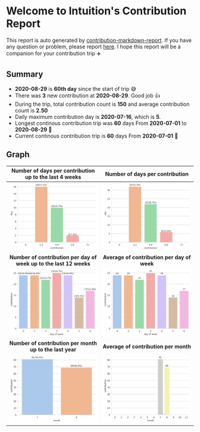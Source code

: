 
# Welcome to lntuition's Contribution Report
This report is auto generated by [contribution-markdown-report](https://github.com/lntuition/contribution-markdown-report).
If you have any question or problem, please report [here](https://github.com/lntuition/contribution-markdown-report/issues).
I hope this report will be a companion for your contribution trip :airplane:

## Summary
- **2020-08-29** is **60th day** since the start of trip :sweat_smile:
- There was **3** new contribution 
at **2020-08-29**. Good job :+1:
- During the trip, total contribution count is **150** and average contribution count 
is **2.50**
- Daily maximum contribution day is **2020-07-16**, which is **5**.
- Longest continous contribution trip was **60** days 
From **2020-07-01** to **2020-08-29** :walking:
- Current continous contribution trip is **60** days 
From **2020-07-01** :running:

## Graph
| **Number of days per contribution up to the last 4 weeks** | **Number of days per contribution** |
|:------------------------:|:------------------------:|
| ![](asset/count_sum_recent.png)  | ![](asset/count_sum_full.png)  |
| **Number of contribution per day of week up to the last 12 weeks** | **Average of contribution per day of week** |
| ![](asset/dayofweek_sum_recent.png)  | ![](asset/dayofweek_mean_full.png)  |
| **Number of contribution per month up to the last year** | **Average of contribution per month** |
| ![](asset/month_sum_recent.png)  | ![](asset/month_mean_full.png)  |
